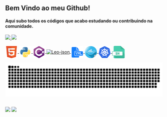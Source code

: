 ## Bem Vindo ao meu Github!
#### Aqui subo todos os códigos que acabo estudando ou contribuindo na comunidade.
 <div>
  <a href="https://github.com/leosilvasouza">
  <img height="160em" src="https://github-readme-stats.vercel.app/api?username=leosilvasouza&show_icons=true&theme=tokyonight&include_all_commits=true&count_private=true"/>
  <img height="160em" src="https://github-readme-stats.vercel.app/api/top-langs/?username=leosilvasouza&layout=compact&langs_count=7&theme=tokyonight"/>   
</div>
 
<div style="display: inline_block"><br>
  <img align="center" alt="Leo-HTML" height="40" width="40" src="https://raw.githubusercontent.com/devicons/devicon/master/icons/html5/html5-original.svg">
  <img align="center" alt="Leo-Python" height="40" width="40" src="https://raw.githubusercontent.com/devicons/devicon/master/icons/python/python-original.svg">
  <img align="center" alt="Leo-HCL" height="40" width="40" src="https://raw.githubusercontent.com/devicons/devicon/master/icons/csharp/csharp-original.svg">
  <img align="center" alt="Leo-json" height="40" width="40" src="https://img.icons8.com/color/48/000000/json--v1.png">
  <img align="center" alt="Leo-Yaml" height="40" width="40" src="https://github.com/leosilvasouza/images/blob/main/yml_file_document_icon.png">
  <img align="center" alt="Leo-Docker" height="40" width="40" src="https://github.com/leosilvasouza/images/blob/main/docker_new_icon.png">
  <img align="center" alt="Leo-Kubernetes" height="40" width="40" src="https://github.com/leosilvasouza/images/blob/main/kubernetes_icon.png">
  <img align="center" alt="Leo-Shell" height="40" width="40" src="https://github.com/leosilvasouza/images/blob/main/shell_icon.png">
</div>
  
  ![Snake animation](https://github.com/leosilvasouza/leosilvasouza/blob/output/github-contribution-grid-snake.svg)
 
  ##
 
<div> 
  <a href = "mailto:lssouza88@gmail.com"><img src="https://img.shields.io/badge/-Gmail-%23333?style=for-the-badge&logo=gmail&logoColor=white" target="_blank"></a>
  <a href="https://www.linkedin.com/in/leonardosilvasouza" target="_blank"><img src="https://img.shields.io/badge/-LinkedIn-%230077B5?style=for-the-badge&logo=linkedin&logoColor=white" target="_blank"></a>
</div>
